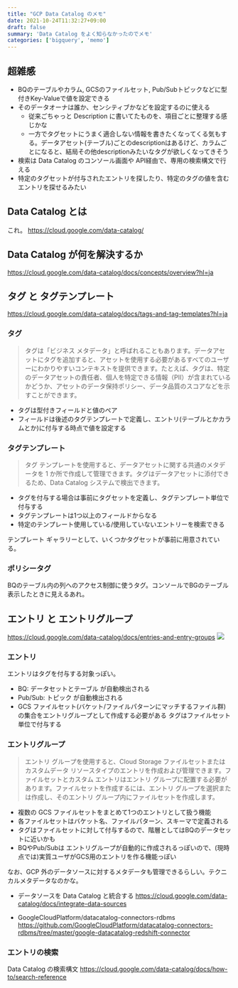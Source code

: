 ```yaml
---
title: "GCP Data Catalog のメモ"
date: 2021-10-24T11:32:27+09:00
draft: false
summary: 'Data Catalog をよく知らなかったのでメモ'
categories: ['bigquery', 'memo']
---
```


## 超雑感
+ BQのテーブルやカラム, GCSのファイルセット, Pub/Subトピックなどに型付きKey-Valueで値を設定できる
+ そのデータオーナは誰か、センシティブかなどを設定するのに使える
  + 従来ごちゃっと Description に書いてたものを、項目ごとに整理する感じかな
  + 一方でタグセットにうまく適合しない情報を書きたくなってくる気もする。データアセット(テーブル)ごとのdescriptionはあるけど、カラムごとになると、結局その他descriptionみたいなタグが欲しくなってきそう
+ 検索は Data Catalog のコンソール画面や API経由で、専用の検索構文で行える
+ 特定のタグセットが付与されたエントリを探したり、特定のタグの値を含むエントリを探せるみたい

## Data Catalog とは
これ。 https://cloud.google.com/data-catalog/

## Data Catalog が何を解決するか
https://cloud.google.com/data-catalog/docs/concepts/overview?hl=ja


## タグ と タグテンプレート
https://cloud.google.com/data-catalog/docs/tags-and-tag-templates?hl=ja

### タグ
> タグは「ビジネス メタデータ」と呼ばれることもあります。データアセットにタグを追加すると、アセットを使用する必要があるすべてのユーザーにわかりやすいコンテキストを提供できます。たとえば、タグは、特定のデータアセットの責任者、個人を特定できる情報（PII）が含まれているかどうか、アセットのデータ保持ポリシー、データ品質のスコアなどを示すことができます。

+ タグは型付きフィールドと値のペア
+ フィールドは後述のタグテンプレートで定義し、エントリ(テーブルとかカラムとか)に付与する時点で値を設定する

### タグテンプレート
> タグ テンプレートを使用すると、データアセットに関する共通のメタデータを 1 か所で作成して管理できます。タグはデータアセットに添付できるため、Data Catalog システムで検出できます。


+ タグを付与する場合は事前にタグセットを定義し、タグテンプレート単位で付与する
+ タグテンプレートは1つ以上のフィールドからなる
+ 特定のテンプレート使用している/使用していないエントリーを検索できる

テンプレート ギャラリーとして、いくつかタグセットが事前に用意されている。

### ポリシータグ
BQのテーブル内の列へのアクセス制御に使うタグ。コンソールでBGのテーブル表示したときに見えるあれ。


## エントリ と エントリグループ
https://cloud.google.com/data-catalog/docs/entries-and-entry-groups
![](https://cloud.google.com/data-catalog/images/dc-model.png)


### エントリ
エントリはタグを付与する対象っぽい。

+ BQ: データセットとテーブル が自動検出される
+ Pub/Sub: トピック が自動検出される
+ GCS ファイルセット(バケット/ファイルパターンにマッチするファイル群)の集合をエントリグループとして作成する必要がある
  タグはファイルセット単位で付与する

### エントリグループ

> エントリ グループを使用すると、Cloud Storage ファイルセットまたはカスタムデータ リソースタイプのエントリを作成および管理できます。ファイルセットとカスタム エントリはエントリ グループに配置する必要があります。ファイルセットを作成するには、エントリ グループを選択または作成し、そのエントリ グループ内にファイルセットを作成します。


+ 複数の GCS ファイルセットをまとめて1つのエントリとして扱う機能
+ 各ファイルセットはバケット名、ファイルパターン、スキーマで定義される
+ タグはファイルセットに対して付与するので、階層としてはBQのデータセットに近いかも
+ BQやPub/Subは エントリグループが自動的に作成されるっぽいので、(現時点では)実質ユーザがGCS用のエントリを作る機能っぽい


なお、GCP 外のデータソースに対するメタデータも管理できるらしい。テクニカルメタデータなのかな。

+ データソースを Data Catalog と統合する
  https://cloud.google.com/data-catalog/docs/integrate-data-sources

+ GoogleCloudPlatform/datacatalog-connectors-rdbms
  https://github.com/GoogleCloudPlatform/datacatalog-connectors-rdbms/tree/master/google-datacatalog-redshift-connector


### エントリの検索
Data Catalog の検索構文
https://cloud.google.com/data-catalog/docs/how-to/search-reference


